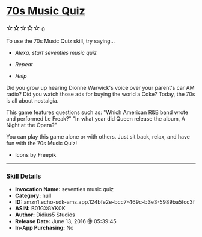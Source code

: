 # [70s Music Quiz](http://alexa.amazon.com/#skills/amzn1.echo-sdk-ams.app.124bfe2e-bcc7-469c-b3e3-5989ba5fcc3f)
![0 stars](../../images/ic_star_border_black_18dp_1x.png)![0 stars](../../images/ic_star_border_black_18dp_1x.png)![0 stars](../../images/ic_star_border_black_18dp_1x.png)![0 stars](../../images/ic_star_border_black_18dp_1x.png)![0 stars](../../images/ic_star_border_black_18dp_1x.png) 0

To use the 70s Music Quiz skill, try saying...

* *Alexa, start seventies music quiz*

* *Repeat*

* *Help*

Did you grow up hearing Dionne Warwick's voice over your parent's car AM radio? Did you watch those ads for buying the world a Coke? 
Today, the 70s is all about nostalgia.

This game features questions such as:
"Which American R&B band wrote and performed Le Freak?"
"In what year did Queen release the album, A Night at the Opera?"

You can play this game alone or with others. Just sit back, relax, and have fun with the 70s Music Quiz!
* Icons by Freepik

***

### Skill Details

* **Invocation Name:** seventies music quiz
* **Category:** null
* **ID:** amzn1.echo-sdk-ams.app.124bfe2e-bcc7-469c-b3e3-5989ba5fcc3f
* **ASIN:** B01GXGYK0K
* **Author:** Didius5 Studios
* **Release Date:** June 13, 2016 @ 05:39:45
* **In-App Purchasing:** No
